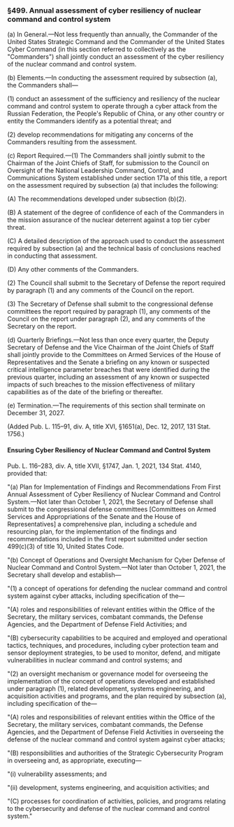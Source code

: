 ### §499. Annual assessment of cyber resiliency of nuclear command and control system ###

(a) In General.—Not less frequently than annually, the Commander of the United States Strategic Command and the Commander of the United States Cyber Command (in this section referred to collectively as the "Commanders") shall jointly conduct an assessment of the cyber resiliency of the nuclear command and control system.

(b) Elements.—In conducting the assessment required by subsection (a), the Commanders shall—

(1) conduct an assessment of the sufficiency and resiliency of the nuclear command and control system to operate through a cyber attack from the Russian Federation, the People's Republic of China, or any other country or entity the Commanders identify as a potential threat; and

(2) develop recommendations for mitigating any concerns of the Commanders resulting from the assessment.

(c) Report Required.—(1) The Commanders shall jointly submit to the Chairman of the Joint Chiefs of Staff, for submission to the Council on Oversight of the National Leadership Command, Control, and Communications System established under section 171a of this title, a report on the assessment required by subsection (a) that includes the following:

(A) The recommendations developed under subsection (b)(2).

(B) A statement of the degree of confidence of each of the Commanders in the mission assurance of the nuclear deterrent against a top tier cyber threat.

(C) A detailed description of the approach used to conduct the assessment required by subsection (a) and the technical basis of conclusions reached in conducting that assessment.

(D) Any other comments of the Commanders.

(2) The Council shall submit to the Secretary of Defense the report required by paragraph (1) and any comments of the Council on the report.

(3) The Secretary of Defense shall submit to the congressional defense committees the report required by paragraph (1), any comments of the Council on the report under paragraph (2), and any comments of the Secretary on the report.

(d) Quarterly Briefings.—Not less than once every quarter, the Deputy Secretary of Defense and the Vice Chairman of the Joint Chiefs of Staff shall jointly provide to the Committees on Armed Services of the House of Representatives and the Senate a briefing on any known or suspected critical intelligence parameter breaches that were identified during the previous quarter, including an assessment of any known or suspected impacts of such breaches to the mission effectiveness of military capabilities as of the date of the briefing or thereafter.

(e) Termination.—The requirements of this section shall terminate on December 31, 2027.

(Added Pub. L. 115–91, div. A, title XVI, §1651(a), Dec. 12, 2017, 131 Stat. 1756.)

#### Ensuring Cyber Resiliency of Nuclear Command and Control System ####

Pub. L. 116–283, div. A, title XVII, §1747, Jan. 1, 2021, 134 Stat. 4140, provided that:

"(a) Plan for Implementation of Findings and Recommendations From First Annual Assessment of Cyber Resiliency of Nuclear Command and Control System.—Not later than October 1, 2021, the Secretary of Defense shall submit to the congressional defense committees [Committees on Armed Services and Appropriations of the Senate and the House of Representatives] a comprehensive plan, including a schedule and resourcing plan, for the implementation of the findings and recommendations included in the first report submitted under section 499(c)(3) of title 10, United States Code.

"(b) Concept of Operations and Oversight Mechanism for Cyber Defense of Nuclear Command and Control System.—Not later than October 1, 2021, the Secretary shall develop and establish—

"(1) a concept of operations for defending the nuclear command and control system against cyber attacks, including specification of the—

"(A) roles and responsibilities of relevant entities within the Office of the Secretary, the military services, combatant commands, the Defense Agencies, and the Department of Defense Field Activities; and

"(B) cybersecurity capabilities to be acquired and employed and operational tactics, techniques, and procedures, including cyber protection team and sensor deployment strategies, to be used to monitor, defend, and mitigate vulnerabilities in nuclear command and control systems; and

"(2) an oversight mechanism or governance model for overseeing the implementation of the concept of operations developed and established under paragraph (1), related development, systems engineering, and acquisition activities and programs, and the plan required by subsection (a), including specification of the—

"(A) roles and responsibilities of relevant entities within the Office of the Secretary, the military services, combatant commands, the Defense Agencies, and the Department of Defense Field Activities in overseeing the defense of the nuclear command and control system against cyber attacks;

"(B) responsibilities and authorities of the Strategic Cybersecurity Program in overseeing and, as appropriate, executing—

"(i) vulnerability assessments; and

"(ii) development, systems engineering, and acquisition activities; and

"(C) processes for coordination of activities, policies, and programs relating to the cybersecurity and defense of the nuclear command and control system."